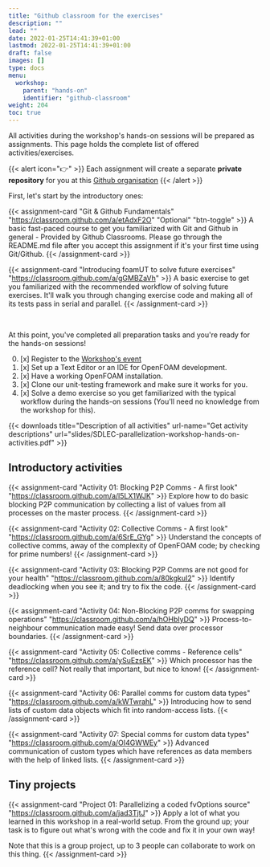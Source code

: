 ```yaml
---
title: "Github classroom for the exercises"
description: ""
lead: ""
date: 2022-01-25T14:41:39+01:00
lastmod: 2022-01-25T14:41:39+01:00
draft: false
images: []
type: docs
menu:
  workshop:
    parent: "hands-on"
    identifier: "github-classroom"
weight: 204
toc: true
---
```


All activities during the workshop's hands-on sessions will be prepared as assignments. This page holds the complete list
of offered activities/exercises.

{{< alert icon="👉" >}}
Each assignment will create a separate **private repository** for you at this [Github organisation](https://github.com/OpenFOAM-Parallelisation-Course)
{{< /alert >}}

First, let's start by the introductory ones:

{{< assignment-card "Git & Github Fundamentals" "https://classroom.github.com/a/etAdxF2O" "Optional" "btn-toggle" >}}
A basic fast-paced course to get you familiarized with Git and Github in general - Provided by Github Classrooms. Please
go through the README.md file after you accept this assignment if it's your first time using Git/Github.
{{< /assignment-card >}}

{{< assignment-card "Introducing foamUT to solve future exercises" "https://classroom.github.com/a/gGMBZaVh" >}}
A basic exercise to get you familiarized with the recommended workflow of solving future exercises.
It'll walk you through changing exercise code and making all of its tests pass in serial and parallel.
{{< /assignment-card >}}

<div class="card-bar"></div><br>

At this point, you've completed all preparation tasks and you're ready for the hands-on sessions!

0. [x] Register to the [Workshop's event](https://eveeno.com/parallelization_in_openfoam_)
1. [x] Set up a Text Editor or an IDE for OpenFOAM development.
2. [x] Have a working OpenFOAM installation.
2. [x] Clone our unit-testing framework and make sure it works for you.
3. [x] Solve a demo exercise so you get familiarized with the typical workflow during the hands-on sessions (You'll need no knowledge from the workshop for this).

{{< downloads title="Description of all activities" url-name="Get activity descriptions" url="slides/SDLEC-parallelization-workshop-hands-on-activities.pdf" >}}

## Introductory activities

{{< assignment-card "Activity 01: Blocking P2P Comms - A first look" "https://classroom.github.com/a/l5LX1WJK" >}}
Explore how to do basic blocking P2P communication by collecting a list of values from all processes on the master
process.
{{< /assignment-card >}}

{{< assignment-card "Activity 02: Collective Comms - A first look" "https://classroom.github.com/a/6SrE_GYg" >}}
Understand the concepts of collective comms, away of the complexity of OpenFOAM code; by checking for prime numbers!
{{< /assignment-card >}}

{{< assignment-card "Activity 03: Blocking P2P Comms are not good for your health" "https://classroom.github.com/a/80kgkuI2" >}}
Identify deadlocking when you see it; and try to fix the code.
{{< /assignment-card >}}

{{< assignment-card "Activity 04: Non-Blocking P2P comms for swapping operations" "https://classroom.github.com/a/hOHbIyDQ" >}}
Process-to-neighbour communication made easy! Send data over processor boundaries.
{{< /assignment-card >}}

{{< assignment-card "Activity 05: Collective comms - Reference cells" "https://classroom.github.com/a/ySuEzsEK" >}}
Which processor has the reference cell? Not really that important, but nice to know!
{{< /assignment-card >}}

{{< assignment-card "Activity 06: Parallel comms for custom data types" "https://classroom.github.com/a/kWTwrahL" >}}
Introducing how to send lists of custom data objects which fit into random-access lists.
{{< /assignment-card >}}

{{< assignment-card "Activity 07: Special comms for custom data types" "https://classroom.github.com/a/OI4GWWEy" >}}
Advanced communication of custom types which have references as data members with the help of linked lists.
{{< /assignment-card >}}

## Tiny projects

{{< assignment-card "Project 01: Parallelizing a coded fvOptions source" "https://classroom.github.com/a/jad3TjtJ" >}}
Apply a lot of what you learned in this workshop in a real-world setup. From the ground up; your task is to figure out what's
wrong with the code and fix it in your own way!

Note that this is a group project, up to 3 people can collaborate to work on this thing.
{{< /assignment-card >}}
